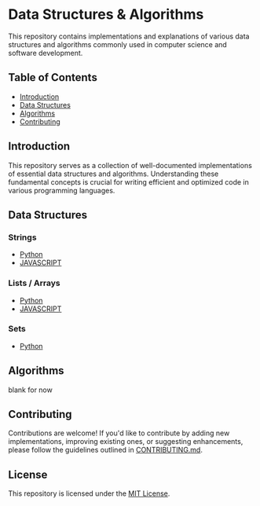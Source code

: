 # Data Structures & Algorithms

This repository contains implementations and explanations of various data structures and algorithms commonly used in computer science and software development.

## Table of Contents

- [Introduction](#introduction)
- [Data Structures](#data-structures)
- [Algorithms](#algorithms)
- [Contributing](#contributing)

## Introduction

This repository serves as a collection of well-documented implementations of essential data structures and algorithms.
Understanding these fundamental concepts is crucial for writing efficient and optimized code in various programming languages.

## Data Structures

### Strings

- [Python](PYTHON/Data%20Structures/1.%20strings.py)
- [JAVASCRIPT](JAVASCRIPT/Data%20Structures/1.%20Strings.js)

### Lists / Arrays

- [Python](PYTHON/Data%20Structures/2.%20lists.py)
- [JAVASCRIPT](JAVASCRIPT/Data%20Structures/2.%20Arrays.js)

### Sets

- [Python](PYTHON/Data%20Structures/3.%20sets.py)

## Algorithms

blank for now

## Contributing

Contributions are welcome! If you'd like to contribute by adding new implementations, improving existing ones, or suggesting enhancements, please follow the guidelines outlined in [CONTRIBUTING.md](CONTRIBUTING.md).

## License

This repository is licensed under the [MIT License](LICENSE).
